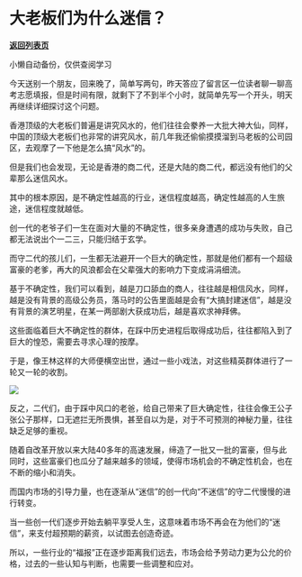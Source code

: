 # 大老板们为什么迷信？

[**返回列表页**](/gzh/政事堂2019)

小懒自动备份，仅供查阅学习

今天送别一个朋友，回来晚了，简单写两句，昨天答应了留言区一位读者聊一聊高考志愿填报，但是时间有限，就剩下了不到半个小时，就简单先写一个开头，明天再继续详细探讨这个问题。  

香港顶级的大老板们普遍是讲究风水的，他们往往会豢养一大批大神大仙，同样，中国的顶级大老板们也非常的讲究风水，前几年我还偷偷摸摸溜到马老板的公司园区，去观摩了一下他是怎么搞“风水”的。

但是我们也会发现，无论是香港的商二代，还是大陆的商二代，都远没有他们的父辈那么迷信风水。  

其中的根本原因，是不确定性越高的行业，迷信程度越高，确定性越高的人生旅途，迷信程度就越低。

创一代的老爷子们一生在面对大量的不确定性，很多亲身遭遇的成功与失败，自己都无法说出个一二三，只能归结于玄学。

而守二代的孩儿们，一生都无法避开一个巨大的确定性，那就是他们都有一个超级富豪的老爹，再大的风浪都会在父辈强大的影响力下变成涓涓细流。  

基于不确定性，我们可以看到，越是刀口舔血的商人，往往越是相信风水，同样，越是没有背景的高级公务员，落马时的公告里面越是会有“大搞封建迷信”，越是没有背景的演艺明星，在某一两部剧大获成功后，越是喜欢求神拜佛。

这些面临着巨大不确定性的群体，在踩中历史进程后取得成功后，往往都陷入到了巨大的惶恐，需要去寻求心理的按摩。

于是，像王林这样的大师便横空出世，通过一些小戏法，对这些精英群体进行了一轮又一轮的收割。

![](https://mmbiz.qpic.cn/mmbiz_jpg/rxhS23yu8cNgT3PAE1WzQvOlZa75SweY3XLeXlh8JRoaMAcbpo3lsX9MicqpKI5cbu1GqKmkdQ7GqUIiciagFVcHw/640?wx_fmt=jpeg)

反之，二代们，由于踩中风口的老爸，给自己带来了巨大确定性，往往会像王公子张公子那样，口无遮拦无所畏惧，甚至自以为是，对于不可预测的神秘力量，往往缺乏足够的重视。

随着自改革开放以来大陆40多年的高速发展，缔造了一批又一批的富豪，但与此同时，这些富豪们也瓜分了越来越多的领域，使得市场机会的不确定性机会，也在不断的缩小和消失。

而国内市场的引导力量，也在逐渐从“迷信”的创一代向“不迷信”的守二代慢慢的进行转变。  

当一些创一代们逐步开始去躺平享受人生，这意味着市场不再会在为他们的“迷信”，来支付超预期的薪资，以试图去创造奇迹。

所以，一些行业的“福报”正在逐步距离我们远去，市场会给予劳动力更为公允的价格，过去的一些认知与判断，也需要一些调整和应对。

